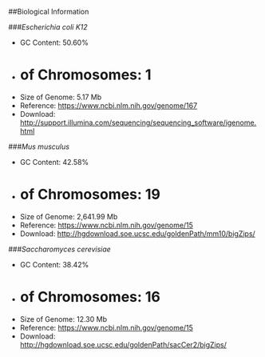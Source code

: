 ##Biological Information

###*Escherichia coli K12*
* GC Content: 50.60%
* # of Chromosomes: 1
* Size of Genome: 5.17 Mb   
* Reference: https://www.ncbi.nlm.nih.gov/genome/167
* Download: http://support.illumina.com/sequencing/sequencing_software/igenome.html

###*Mus musculus*
* GC Content: 42.58%
* # of Chromosomes: 19
* Size of Genome: 2,641.99 Mb  
* Reference: https://www.ncbi.nlm.nih.gov/genome/15
* Download: http://hgdownload.soe.ucsc.edu/goldenPath/mm10/bigZips/

###*Saccharomyces cerevisiae*
* GC Content: 38.42%
* # of Chromosomes: 16
* Size of Genome: 12.30 Mb  
* Reference: https://www.ncbi.nlm.nih.gov/genome/15
* Download: http://hgdownload.soe.ucsc.edu/goldenPath/sacCer2/bigZips/
